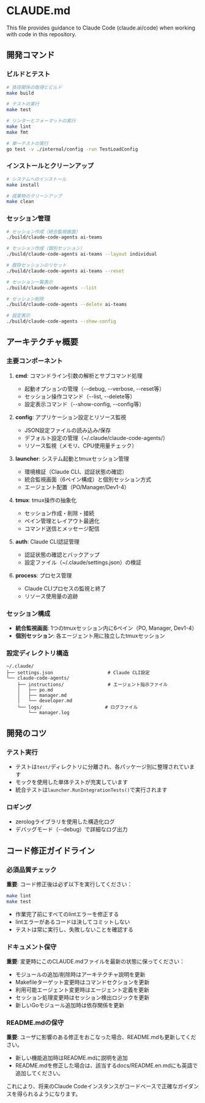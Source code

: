 # CLAUDE.md

This file provides guidance to Claude Code (claude.ai/code) when working with code in this repository.

## 開発コマンド

### ビルドとテスト
```bash
# 依存関係の取得とビルド
make build

# テストの実行
make test

# リンターとフォーマットの実行
make lint
make fmt

# 単一テストの実行
go test -v ./internal/config -run TestLoadConfig
```

### インストールとクリーンアップ
```bash
# システムへのインストール
make install

# 成果物のクリーンアップ
make clean
```

### セッション管理
```bash
# セッション作成（統合監視画面）
./build/claude-code-agents ai-teams

# セッション作成（個別セッション）
./build/claude-code-agents ai-teams --layout individual

# 既存セッションのリセット
./build/claude-code-agents ai-teams --reset

# セッション一覧表示
./build/claude-code-agents --list

# セッション削除
./build/claude-code-agents --delete ai-teams

# 設定表示
./build/claude-code-agents --show-config
```

## アーキテクチャ概要

### 主要コンポーネント

1. **cmd**: コマンドライン引数の解析とサブコマンド処理
   - 起動オプションの管理（--debug, --verbose, --reset等）
   - セッション操作コマンド（--list, --delete等）
   - 設定表示コマンド（--show-config, --config等）

2. **config**: アプリケーション設定とリソース監視
   - JSON設定ファイルの読み込み/保存
   - デフォルト設定の管理（~/.claude/claude-code-agents/）
   - リソース監視（メモリ、CPU使用量チェック）

3. **launcher**: システム起動とtmuxセッション管理
   - 環境検証（Claude CLI、認証状態の確認）
   - 統合監視画面（6ペイン構成）と個別セッション方式
   - エージェント配置（PO/Manager/Dev1-4）

4. **tmux**: tmux操作の抽象化
   - セッション作成・削除・接続
   - ペイン管理とレイアウト最適化
   - コマンド送信とメッセージ配信

5. **auth**: Claude CLI認証管理
   - 認証状態の確認とバックアップ
   - 設定ファイル（~/.claude/settings.json）の検証

6. **process**: プロセス管理
   - Claude CLIプロセスの監視と終了
   - リソース使用量の追跡

### セッション構成

- **統合監視画面**: 1つのtmuxセッション内に6ペイン（PO, Manager, Dev1-4）
- **個別セッション**: 各エージェント用に独立したtmuxセッション

### 設定ディレクトリ構造
```
~/.claude/
├── settings.json                    # Claude CLI設定
└── claude-code-agents/
    ├── instructions/                # エージェント指示ファイル
    │   ├── po.md
    │   ├── manager.md
    │   └── developer.md
    └── logs/                       # ログファイル
        └── manager.log
```

## 開発のコツ

### テスト実行
- テストは`test/`ディレクトリに分離され、各パッケージ別に整理されています
- モックを使用した単体テストが充実しています
- 統合テストは`launcher.RunIntegrationTests()`で実行されます

### ロギング
- zerologライブラリを使用した構造化ログ
- デバッグモード（--debug）で詳細なログ出力

## コード修正ガイドライン

### 必須品質チェック
**重要**: コード修正後は必ず以下を実行してください：
```bash
make lint
make test
```
- 作業完了前にすべてのlintエラーを修正する
- lintエラーがあるコードは決してコミットしない
- テストは常に実行し、失敗しないことを確認する

### ドキュメント保守
**重要**: 変更時にこのCLAUDE.mdファイルを最新の状態に保ってください：
- モジュールの追加/削除時はアーキテクチャ説明を更新
- Makefileターゲット変更時はコマンドセクションを更新
- 利用可能エージェント変更時はエージェント定義を更新
- セッション処理変更時はセッション検出ロジックを更新
- 新しいGoモジュール追加時は依存関係を更新

### README.mdの保守
**重要**: ユーザに影響のある修正をおこなった場合、README.mdも更新してください。
- 新しい機能追加時はREADME.mdに説明を追加
- README.mdを修正した場合は、該当するdocs/README.en.mdにも英語で追加してください。

これにより、将来のClaude Codeインスタンスがコードベースで正確なガイダンスを得られるようになります。
